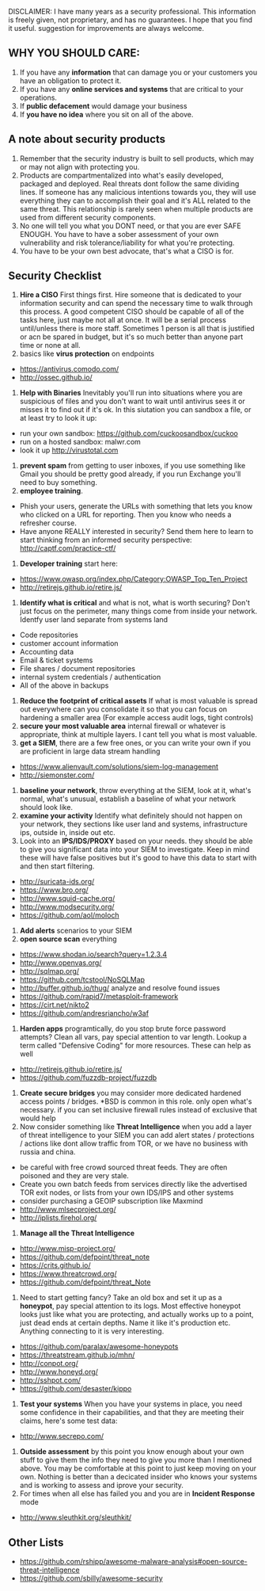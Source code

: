 DISCLAIMER: I have many years as a security professional. This information is freely given, not proprietary, and has no guarantees. I hope that you find it useful. suggestion for improvements are always welcome.

## WHY YOU SHOULD CARE: 

1. If you have any **information** that can damage you or your customers you have an obligation to protect it. 
1. If you have any **online services and systems** that are critical to your operations.
1. If **public defacement** would damage your business
1. If **you have no idea** where you sit on all of the above.

## A note about security products
1. Remember that the security industry is built to sell products, which may or may not align with protecting you.
1. Products are compartmentalized into what's easily developed, packaged and deployed. Real threats dont follow the same dividing lines. If someone has any malicious intentions towards you, they will use everything they can to accomplish their goal and it's ALL related to the same threat. This relationship is rarely seen when multiple products are used from different security components.
1. No one will tell you what you DONT need, or that you are ever SAFE ENOUGH. You have to have a sober assessment of your own vulnerability and risk tolerance/liability for what you're protecting.
1. You have to be your own best advocate, that's what a CISO is for.

## Security Checklist
1. **Hire a CISO** First things first. Hire someone that is dedicated to your information security and can spend the necessary time to walk through this process. A good competent CISO should be capable of all of the tasks here, just maybe not all at once. It will be a serial process until/unless there is more staff. Sometimes 1 person is all that is justified or acn be spared in budget, but it's so much better than anyone part time or none at all.
1. basics like **virus protection** on endpoints
  - https://antivirus.comodo.com/
  - http://ossec.github.io/
1. **Help with Binaries** Inevitably you'll run into situations where you are suspicious of files and you don't want to wait until antivirus sees it or misses it to find out if it's ok. In this siutation you can sandbox a file, or at least try to look it up:
  - run your own sandbox: https://github.com/cuckoosandbox/cuckoo
  - run on a hosted sandbox: malwr.com
  - look it up http://virustotal.com
1. **prevent spam** from getting to user inboxes, if you use something like Gmail you should be pretty good already, if you run Exchange you'll need to buy something.
1. **employee training**. 
  - Phish your users, generate the URLs with something that lets you know who clicked on a URL for reporting. Then you know who needs a refresher course.
  - Have anyone REALLY interested in security? Send them here to learn to start thinking from an informed security perspective: http://captf.com/practice-ctf/	
1. **Developer training** start here:
  - https://www.owasp.org/index.php/Category:OWASP_Top_Ten_Project
  - http://retirejs.github.io/retire.js/
1. **Identify what is critical** and what is not, what is worth securing? Don't just focus on the perimeter, many things come from inside your network. Identfy user land separate from systems land
  - Code repositories
  - customer account information
  - Accounting data
  - Email & ticket systems
  - File shares / document repositories
  - internal system credentials / authentication
  - All of the above in backups
1. **Reduce the footprint of critical assets** If what is most valuable is spread out everywhere can you consolidate it so that you can focus on hardening a smaller area (For example access audit logs, tight controls)
1. **secure your most valuable area** internal firewall or whatever is appropriate, think at multiple layers. I cant tell you what is most valuable.
1. **get a  SIEM**, there are a few free ones, or you can write your own if you are proficient in large data stream handling
  - https://www.alienvault.com/solutions/siem-log-management
  - http://siemonster.com/
1. **baseline your network**, throw everything at the SIEM, look at it, what's normal, what's unusual, establish a baseline of what your network should look like.
1. **examine your activity** Identify what definitely should not happen on your network, they sections like user land and systems, infrastructure ips, outside in, inside out etc.
1. Look into an **IPS/IDS/PROXY** based on your needs. they should be able to give you significant data into your SIEM to investigate. Keep in mind these will have false positives but it's good to have this data to start with and then start filtering.
  - http://suricata-ids.org/
  - https://www.bro.org/
  - http://www.squid-cache.org/
  - http://www.modsecurity.org/
  - https://github.com/aol/moloch
1. **Add alerts** scenarios to your SIEM
1. **open source scan** everything 
  - https://www.shodan.io/search?query=1.2.3.4
  - http://www.openvas.org/ 
  - http://sqlmap.org/ 
  - https://github.com/tcstool/NoSQLMap
  - http://buffer.github.io/thug/ analyze and resolve found issues
  - https://github.com/rapid7/metasploit-framework
  - https://cirt.net/nikto2
  - https://github.com/andresriancho/w3af
1. **Harden apps** programtically, do you stop brute force password attempts? Clean all vars, pay special attention to var length. Lookup a term called "Defensive Coding" for more resources. These can help as well
  - http://retirejs.github.io/retire.js/
  - https://github.com/fuzzdb-project/fuzzdb
1. **Create secure bridges** you may consider more dedicated hardened access points / bridges. *BSD is common in this role. only open what's necessary. if you can set inclusive firewall rules instead of exclusive that would help
1. Now consider something like **Threat Intelligence** when you add a layer of threat intelligence to your SIEM you can add alert states / protections / actions like dont allow traffic from TOR, or we have no business with russia and china.
  - be careful with free crowd sourced threat feeds. They are often poisoned and they are very stale.
  - Create you own batch feeds from services directly like the advertised TOR exit nodes, or lists from your own IDS/IPS and other systems
  - consider purchasing a GEOIP subscription like Maxmind
  - http://www.mlsecproject.org/
  - http://iplists.firehol.org/
1. **Manage all the Threat Intelligence**
  - http://www.misp-project.org/
  - https://github.com/defpoint/threat_note
  - https://crits.github.io/
  - https://www.threatcrowd.org/
  - https://github.com/defpoint/threat_Note
1. Need to start getting fancy? Take an old box and set it up as a **honeypot**, pay special attention to its logs. Most effective honeypot looks just like what you are protecting, and actually works up to a point, just dead ends at certain depths. Name it like it's production etc. Anything connecting to it is very interesting.
  - https://github.com/paralax/awesome-honeypots
  - https://threatstream.github.io/mhn/
  - http://conpot.org/
  - http://www.honeyd.org/
  - http://sshpot.com/
  - https://github.com/desaster/kippo
1. **Test your systems** When you have your systems in place, you need some confidence in their capabilities, and that they are meeting their claims, here's some test data:
  - http://www.secrepo.com/
1. **Outside assessment** by this point you know enough about your own stuff to give them the info they need to give you more than I mentioned above. You may be comfortable at this point to just keep moving on your own. Nothing is better than a decicated insider who knows your systems and is working to assess and iprove your security.
1. For times when all else has failed you and you are in **Incident Response** mode
  - http://www.sleuthkit.org/sleuthkit/

## Other Lists

- https://github.com/rshipp/awesome-malware-analysis#open-source-threat-intelligence
- https://github.com/sbilly/awesome-security
